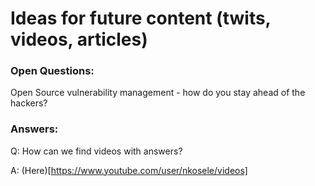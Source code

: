 # Ideas for future content (twits, videos, articles)


### Open Questions:
Open Source vulnerability management - how do you stay ahead of the hackers?

### Answers:

Q: How can we find videos with answers?

A: (Here)[https://www.youtube.com/user/nkosele/videos] 
